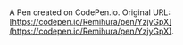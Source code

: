 # 

A Pen created on CodePen.io. Original URL: [https://codepen.io/Remihura/pen/YzjyGpX](https://codepen.io/Remihura/pen/YzjyGpX).

